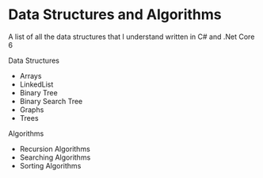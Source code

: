# Data Structures and Algorithms

A list of all the data structures that I understand written in C# and .Net Core 6

Data Structures
- Arrays
- LinkedList
- Binary Tree
- Binary Search Tree
- Graphs
- Trees

Algorithms
- Recursion Algorithms
- Searching Algorithms
- Sorting Algorithms

